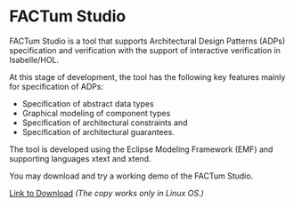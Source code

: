 # FACTum Studio
[//]: # (Architectural Design Constraints Specification and Verification)

FACTum Studio is a tool that supports Architectural Design Patterns (ADPs) specification and verification with the support of interactive verification in Isabelle/HOL.

At this stage of development, the tool has the following key features mainly for specification of ADPs:
* Specification of abstract data types
* Graphical modeling of component types
* Specification of architectural constraints and 
* Specification of architectural guarantees.

The tool is developed using the Eclipse Modeling Framework (EMF) and supporting languages xtext and xtend. 

You may download and try a working demo of the FACTum Studio. 

[Link to Download](https://goo.gl/fgZN2Y) *(The copy works only in Linux OS.)*
